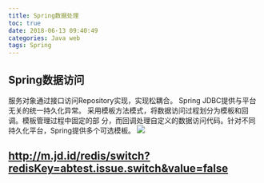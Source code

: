 ```yaml
---
title: Spring数据处理
toc: true
date: 2018-06-13 09:40:49
categories: Java web
tags: Spring
---
```


## Spring数据访问
服务对象通过接口访问Repository实现，实现松耦合。
Spring JDBC提供与平台无关的统一持久化异常。
采用模板方法模式，将数据访问过程划分为模板和回调。模板管理过程中固定的部
分，而回调处理自定义的数据访问代码。针对不同持久化平台，Spring提供多个可选模板。
![](../../uploads/post_pics/spring/template.png)

## http://m.jd.id/redis/switch?redisKey=abtest.issue.switch&value=false